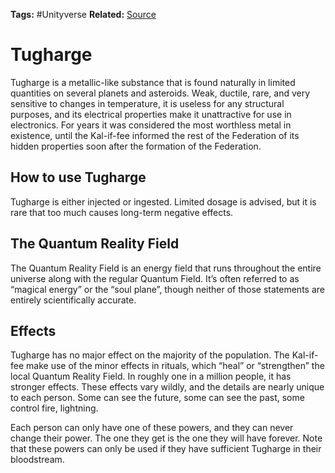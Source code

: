 **Tags:** #Unityverse
**Related:** 
[Source](https://docs.google.com/document/d/1MBHX8CBuhhsnd8MUalJJXezihH2Kbomx9GZh6UW0EgY/edit)
# Tugharge
Tugharge is a metallic-like substance that is found naturally in limited quantities on several planets and asteroids. Weak, ductile, rare, and very sensitive to changes in temperature, it is useless for any structural purposes, and its electrical properties make it unattractive for use in electronics. For years it was considered the most worthless metal in existence, until the Kal-if-fee informed the rest of the Federation of its hidden properties soon after the formation of the Federation.
## How to use Tugharge
Tugharge is either injected or ingested. Limited dosage is advised, but it is rare that too much causes long-term negative effects.
## The Quantum Reality Field
The Quantum Reality Field is an energy field that runs throughout the entire universe along with the regular Quantum Field. It’s often referred to as “magical energy” or the “soul plane”, though neither of those statements are entirely scientifically accurate.
## Effects
Tugharge has no major effect on the majority of the population. The Kal-if-fee make use of the minor effects in rituals, which “heal” or “strengthen” the local Quantum Reality Field. In roughly one in a million people, it has stronger effects. These effects vary wildly, and the details are nearly unique to each person. Some can see the future, some can see the past, some control fire, lightning.  
  
Each person can only have one of these powers, and they can never change their power. The one they get is the one they will have forever. Note that these powers can only be used if they have sufficient Tugharge in their bloodstream.